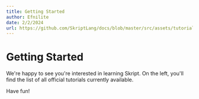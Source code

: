 ```yaml
---
title: Getting Started
author: Efnilite
date: 2/2/2024
url: https://github.com/SkriptLang/docs/blob/master/src/assets/tutorials/getting-started.md
---
```


# Getting Started

We're happy to see you're interested in learning Skript. 
On the left, you'll find the list of all official tutorials currently available.

Have fun!